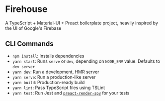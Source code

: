 # Firehouse
A TypeScript + Material-UI + Preact boilerplate project, heavily inspired by the UI of Google's Firebase

## CLI Commands
*   `npm install`: Installs dependencies
*   `yarn start`: Runs `serve` or `dev`, depending on `NODE_ENV` value. Defaults to `dev server`
*   `yarn dev`: Run a development, HMR server
*   `yarn serve`: Run a production-like server
*   `yarn build`: Production-ready build
*   `yarn lint`: Pass TypeScript files using TSLint
*   `yarn test`: Run Jest and [`preact-render-spy`](https://github.com/mzgoddard/preact-render-spy) for your tests
